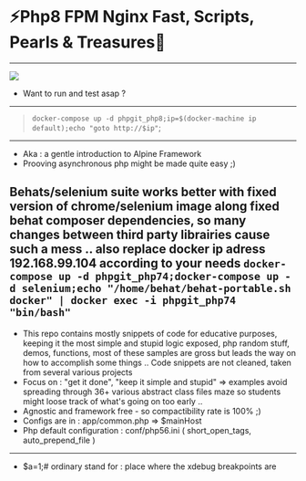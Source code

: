 # ⚡Php8 FPM Nginx Fast, Scripts, Pearls & Treasures🚀
---
<a href='//alpow.fr/#o:gh:phpgit' target=1><img src='https://i.snipboard.io/zWQLKt.jpg#https://i.snipboard.io/wkLYV1.jpg'/></a>
- Want to run and test asap ?
---
> `docker-compose up -d phpgit_php8;ip=$(docker-machine ip default);echo "goto http://$ip"`;
---
- Aka : a gentle introduction to Alpine Framework 
- Prooving asynchronous php might be made quite easy ;)

Behats/selenium suite works better with fixed version of chrome/selenium image along fixed behat composer dependencies, so many changes between third party librairies cause such
 a mess .. also replace docker ip adress 192.168.99.104 according to your needs 
 `docker-compose up -d phpgit_php74;docker-compose up -d selenium;echo "/home/behat/behat-portable.sh docker" | docker exec -i phpgit_php74 "bin/bash"`
---

- This repo contains mostly snippets of code for educative purposes, keeping it the most simple and stupid logic exposed, php random stuff, demos, functions, most of these samples are gross but leads the way on how to accomplish some things .. Code snippets are not cleaned, taken from several various projects
- Focus on : "get it done", "keep it simple and stupid" => examples avoid spreading through 36+ various abstract class files maze so students might loose track of what's going on too early ..
- Agnostic and framework free - so compactibility rate is 100% ;)
- Configs are in : app/common.php => $mainHost
- Php default configuration : conf/php56.ini ( short_open_tags, auto_prepend_file )
---
- $a=1;# ordinary stand for : place where the xdebug breakpoints are
